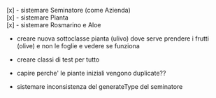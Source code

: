 [x] - sistemare Seminatore (come Azienda)  
[x] - sistemare Pianta  
[x] - sistemare Rosmarino e Aloe  
- creare nuova sottoclasse pianta (ulivo) dove serve prendere i frutti (olive) e non le foglie e vedere se funziona  
- creare classi di test per tutto   

- capire perche' le piante iniziali vengono duplicate??
- sistemare inconsistenza del generateType del seminatore